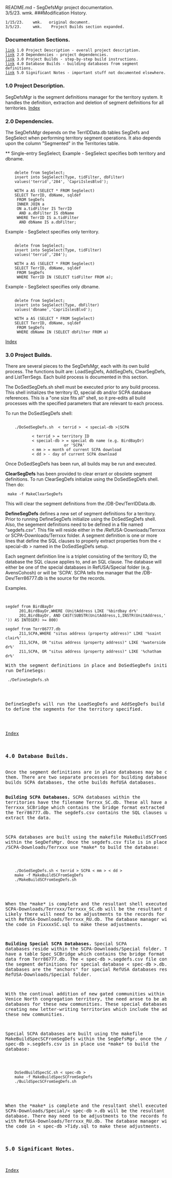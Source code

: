 README.md - SegDefsMgr project documentation.<br>
3/5/23.	wmk.
###Modification History.
<pre><code>1/15/23.    wmk.   original document.
3/5/23.     wmk.    Project Builds section expanded.
</code></pre>
<h3 id="IX">Documentation Sections.</h3>
<pre><code><a href="#1.0">link</a> 1.0 Project Description - overall project description.
<a href="#2.0">link</a> 2.0 Dependencies - project dependencies.
<a href="#3.0">link</a> 3.0 Project Builds - step-by-step build instructions.
<a href="#4.0">link</a> 4.0 Database Builds - building databases from segment definitions.
<a href="#5.0">link</a> 5.0 Significant Notes - important stuff not documented elsewhere.
</code></pre>
<h3 id="1.0">1.0 Project Description.</h3>
SegDefsMgr is the segment definitions manager for the territory system. It
handles the definition, extraction and deletion of segment definitions for
all territories.
<a href="#IX">Index</a>
<h3 id="2.0">2.0 Dependencies.</h3>
The SegDefsMgr depends on the TerrIDData.db tables SegDefs and SegSelect when
performing territory segment operations. It also depends upon the column
"Segmented" in the Territories table.

** Single-entry SegSelect;
Example - SegSelect specifies both territory and dbname.
<pre><code>
	delete from SegSelect;
	insert into SegSelect(Type, tidFilter, dbFilter)
	values('terrid','284', 'CapriIslesBlvd');

	WITH a AS (SELECT * FROM SegSelect)
	SELECT TerrID, dbName, sqldef
	 FROM SegDefs
	 INNER JOIN a
	 ON a.tidFilter IS TerrID
	  AND a.dbFilter IS dbName
	 WHERE TerrID IS a.tidFilter
	  AND dbName IS a.dbFilter;
</code></pre>

Example - SegSelect specifies only territory.
<pre><code>
	delete from SegSelect;
	insert into SegSelect(Type, tidFilter)
	values('terrid','284');

	WITH a AS (SELECT * FROM SegSelect)
	SELECT TerrID, dbName, sqldef
	 FROM SegDefs
	 WHERE TerrID IN (SELECT tidFilter FROM a);
</code></pre>

Example - SegSelect specifies only dbname.
<pre><code>
	delete from SegSelect;
	insert into SegSelect(Type, dbFilter)
	values('dbname','CapriIslesBlvd');

	WITH a AS (SELECT * FROM SegSelect)
	SELECT TerrID, dbName, sqldef
	 FROM SegDefs
	 WHERE dbName IN (SELECT dbFilter FROM a)
</code></pre>
<a href="#IX">Index</a>
<h3 id="3.0">3.0 Project Builds.</h3>
There are several pieces to the SegDefsMgr, each with its own build process. The
functions built are: LoadSegDefs, AddSegDefs, ClearSegDefs, and ListTerrSegs.
Each build process is documented in this section.

The DoSedSegDefs.sh shell must be executed prior to any build process. This
shell initializes the territory ID, special db and/or SCPA database references.
This is a "one size fits all" shell, so it pre-edits all build processes with
the specified parameters that are relevant to each process.

To run the DoSedSegDefs shell:
<pre><code>
	./DoSedSegDefs.sh  < terrid >  < special-db >|SCPA <mm> <dd>
	  < terrid > = territory ID
	  < special-db > = special db name (e.g. BirdBayDr)
					or 'SCPA'
	  < mm > = month of current SCPA download
	  < dd > - day of current SCPA download
</code></pre>
Once DoSedSegDefs has been run, all builds may be run and executed.

**ClearSegDefs** has been provided to clear errant or obsolete segment definitions.
To run ClearSegDefs initialize using the DoSedSegDefs shell. Then do:
<code><pre>
	make -f MakeClearSegDefs
</pre></code>
This will clear the segment definitions from the /DB-Dev/TerrIDData.db.

**DefineSegDefs** defines a new set of segment definitions for a territory.
Prior to running DefineSegDefs initialize using the DoSedSegDefs shell. Also,
the segement definitions need to be defined in a file named "segdefs.csv".
This file will reside either in  the /RefUSA-Downloads/Terrxxx or
SCPA-Downloads/Terrxxx folder. A segment definition is one or more lines
that define the SQL clauses to properly extract properties from the
< special-db > named in the DoSedSegDefs setup.

Each segment definition line is a triplet consisting of the territory ID,
the database the SQL clause applies to, and an SQL clause. The database
will either be one of the special databases in RefUSA/Special folder
(e.g. AvensCohosh) or will be 'SCPA'. SCPA tells the manager that the
/DB-Dev/Terr86777.db is the source for the records.

Examples.
<pre><code>

segdef from BirdBayDr
	  201,BirdBayDr,WHERE (UnitAddress LIKE '%birdbay dr%'
	  201,BirdBayDr, AND CAST(SUBSTR(UnitAddress,1,INSTR(UnitAddress,' ')) AS INTEGER) >= 800)

segdef from Terr86777.db
	  211,SCPA,WHERE "situs address (property address)" LIKE '%saint clair%'
	  211,SCPA, OR "situs address (property address)" LIKE '%waterside dr%'
	  211,SCPA, OR "situs address (property address)" LIKE '%chatham dr%'		
</code><pre>
With the segment definitions in place and DoSedSegDefs initialization complete
run DefineSegs:
<pre><code>	./DefineSegDefs.sh</code></pre>
DefineSegDefs will run the LoadSegDefs and AddSegDefs build processes to define the
segments for the territory specified.

<br><a href="#IX">Index</a>
<h3 id="4.0">4.0 Database Builds.</h3>
Once the segment definitions are in place databases may be constructed from
them. There are two separate processes for building database from segdefs. One
builds SCPA databases, the othe builds RefUSA databases.

**Building SCPA Databases.**
SCPA databases within the territories have the filename Terrxx_SC.db. These
all have a table Terrxxx\_SCBridge which contains the bridge format extracted
data from the Terr86777.db. The segdefs.csv contains the SQL clauses used to
extract the data.

SCPA databases are built using the makefile MakeBuildSCFromSegDefs within the
SegDefsMgr. Once the segdefs.csv file is in place in /SCPA-Downloads/Terrxxx
use \*make\* to build the database:
<pre><code>
	./DoSedSegDefs.sh < terrid > SCPA < mm > < dd >
	make -f MakeBuildSCFromSegDefs
	./MakeBuildSCFromSegDefs.sh
</code></pre>
When the \*make\* is complete and the resultant shell executed,
SCPA-Downloads/Terrxxx/Terrxxx\_SC.db will be the resultant database. Likely
there will need to be adjustments to the records for matching with
RefUSA-Downloads/Terrxxx_RU.db. The database manager will provide the code in
FixxxxSC.sql to make these adjustments.

**Building Special SCPA Databases.**
Special SCPA databases reside within the SCPA-Downloads/Special folder. These
all have a table Spec\_SCBridge which contains the bridge format extracted
data from Terr86777.db. The < spec-db >.segdefs.csv file contains the segment
definitions for special database < spec-db >.db. These databases are the
"anchors" for special RefUSA databases residing in the RefUSA-Downloads/Special
folder.

With the continual addition of new gated communities within the Venice North
congregation territory, the need arose to be able to define databases for these
new communities. These special databases facilitate creating new letter-writing
territories which include the addresses in these new communities.

Special SCPA databases are built using the makefile MakeBuildSpecSCFromSegDefs
within the SegDefsMgr. once the /Special/< spec-db >.segdefs.csv is in place
use \*make\* to build the database:
<pre><code>
	DoSedBuildSpecSC.sh < spec-db >
	make -f MakeBuildSpecSCFromSegDefs
	./BuildSpecSCFromSegDefs.sh
</code></pre> 
When the \*make\* is complete and the resultant shell executed,
SCPA-Downloads/Special/< spec-db >.db will be the resultant database.
There may need to be adjustments to the records for matching with
RefUSA-Downloads/Terrxxx_RU.db. The database manager will provide the code in
< spec-db >Tidy.sql to make these adjustments.
<h3 id="5.0">5.0 Significant Notes.</h3>
<br><a href="#IX">Index</a>
